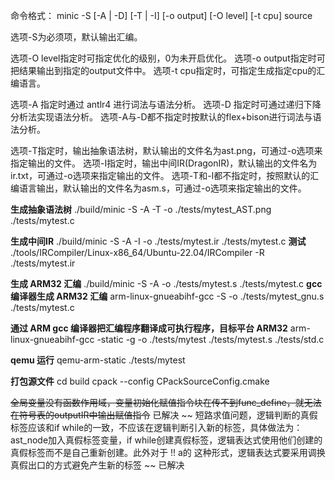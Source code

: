 命令格式：
minic -S [-A | -D] [-T | -I] [-o output] [-O level] [-t cpu] source

选项-S为必须项，默认输出汇编。

选项-O level指定时可指定优化的级别，0为未开启优化。
选项-o output指定时可把结果输出到指定的output文件中。
选项-t cpu指定时，可指定生成指定cpu的汇编语言。

选项-A 指定时通过 antlr4 进行词法与语法分析。
选项-D 指定时可通过递归下降分析法实现语法分析。
选项-A与-D都不指定时按默认的flex+bison进行词法与语法分析。

选项-T指定时，输出抽象语法树，默认输出的文件名为ast.png，可通过-o选项来指定输出的文件。
选项-I指定时，输出中间IR(DragonIR)，默认输出的文件名为ir.txt，可通过-o选项来指定输出的文件。
选项-T和-I都不指定时，按照默认的汇编语言输出，默认输出的文件名为asm.s，可通过-o选项来指定输出的文件。

**生成抽象语法树**
./build/minic -S -A -T -o ./tests/mytest_AST.png ./tests/mytest.c

**生成中间IR**
./build/minic -S -A -I -o ./tests/mytest.ir ./tests/mytest.c
**测试**
./tools/IRCompiler/Linux-x86_64/Ubuntu-22.04/IRCompiler -R ./tests/mytest.ir

**生成 ARM32 汇编**
./build/minic -S -A -o ./tests/mytest.s ./tests/mytest.c
**gcc 编译器生成 ARM32 汇编**
arm-linux-gnueabihf-gcc -S -o ./tests/mytest_gnu.s ./tests/mytest.c

**通过 ARM gcc 编译器把汇编程序翻译成可执行程序，目标平台 ARM32**
arm-linux-gnueabihf-gcc -static -g -o ./tests/mytest ./tests/mytest.s ./tests/std.c

**qemu 运行**
qemu-arm-static ./tests/mytest

**打包源文件**
cd build
cpack --config CPackSourceConfig.cmake

~~全局变量没有函数作用域，变量初始化赋值指令块在传不到func_define，就无法在符号表的outputIR中输出赋值指令~~ 已解决
~~ 短路求值问题，逻辑判断的真假标签应该和if while的一致，不应该在逻辑判断引入新的标签，具体做法为：ast_node加入真假标签变量，if while创建真假标签，逻辑表达式使用他们创建的真假标签而不是自己重新创建。此外对于 !! a的 这种形式，逻辑表达式要采用调换真假出口的方式避免产生新的标签 ~~ 已解决